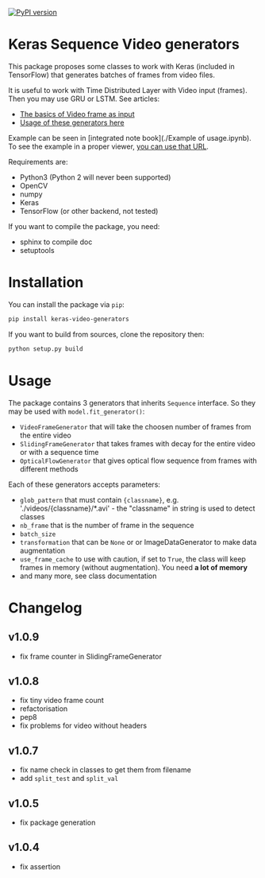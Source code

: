 [![PyPI version](https://badge.fury.io/py/keras-video-generators.svg)](https://pypi.org/project/keras-video-generators/)

# Keras Sequence Video generators

This package proposes some classes to work with Keras (included in TensorFlow) that generates batches of frames from video files.

It is useful to work with Time Distributed Layer with Video input (frames). Then you may use GRU or LSTM. 
See articles:

- [The basics of Video frame as input](https://medium.com/smileinnovation/how-to-work-with-time-distributed-data-in-a-neural-network-b8b39aa4ce00)
- [Usage of these generators here](https://medium.com/smileinnovation/training-neural-network-with-image-sequence-an-example-with-video-as-input-c3407f7a0b0f)

Example can be seen in [integrated note book](./Example of usage.ipynb).
To see the example in a proper viewer, [you can use that URL](https://nbviewer.jupyter.org/github/metal3d/keras-video-generators/blob/master/Example%20of%20usage.ipynb).


Requirements are:

- Python3 (Python 2 will never been supported)
- OpenCV
- numpy
- Keras
- TensorFlow (or other backend, not tested)

If you want to compile the package, you need:

- sphinx to compile doc
- setuptools

# Installation

You can install the package via `pip`:

```bash
pip install keras-video-generators
```

If you want to build from sources, clone the repository then:

```bash
python setup.py build
```

# Usage

The package contains 3 generators that inherits `Sequence` interface. So they may be used with `model.fit_generator()`:

- `VideoFrameGenerator` that will take the choosen number of frames from the entire video
- `SlidingFrameGenerator` that takes frames with decay for the entire video or with a sequence time
- `OpticalFlowGenerator` that gives optical flow sequence from frames with different methods

Each of these generators accepts parameters:

- `glob_pattern` that must contain `{classname}`, e.g. './videos/{classname}/*.avi' - the "classname" in string is used to detect classes
- `nb_frame` that is the number of frame in the sequence
- `batch_size`
- `transformation` that can be `None` or or ImageDataGenerator to make data augmentation
- `use_frame_cache` to use with caution, if set to `True`, the class will keep frames in memory (without augmentation). You need **a lot of memory**
- and many more, see class documentation


# Changelog


## v1.0.9
- fix frame counter in SlidingFrameGenerator

## v1.0.8
- fix tiny video frame count
- refactorisation
- pep8
- fix problems for video without headers

## v1.0.7
- fix name check in classes to get them from filename
- add `split_test` and `split_val`

## v1.0.5

- fix package generation

## v1.0.4 

- fix assertion

